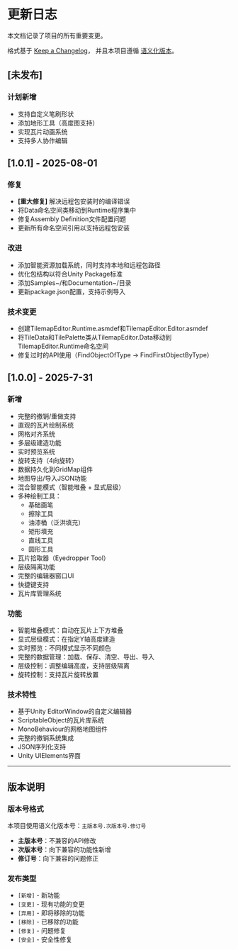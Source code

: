 # 更新日志

本文档记录了项目的所有重要变更。

格式基于 [Keep a Changelog](https://keepachangelog.com/zh-CN/1.0.0/)，
并且本项目遵循 [语义化版本](https://semver.org/lang/zh-CN/)。

## [未发布]

### 计划新增
- 支持自定义笔刷形状
- 添加地形工具（高度图支持）
- 实现瓦片动画系统
- 支持多人协作编辑

## [1.0.1] - 2025-08-01

### 修复
- **[重大修复]** 解决远程包安装时的编译错误
- 将Data命名空间类移动到Runtime程序集中
- 修复Assembly Definition文件配置问题
- 更新所有命名空间引用以支持远程包安装

### 改进
- 添加智能资源加载系统，同时支持本地和远程包路径
- 优化包结构以符合Unity Package标准
- 添加Samples~/和Documentation~/目录
- 更新package.json配置，支持示例导入

### 技术变更
- 创建TilemapEditor.Runtime.asmdef和TilemapEditor.Editor.asmdef
- 将TileData和TilePalette类从TilemapEditor.Data移动到TilemapEditor.Runtime命名空间
- 修复过时的API使用（FindObjectOfType → FindFirstObjectByType）

## [1.0.0] - 2025-7-31

### 新增
- 完整的撤销/重做支持
- 直观的瓦片绘制系统
- 网格对齐系统
- 多层级建造功能
- 实时预览系统
- 旋转支持（4向旋转）
- 数据持久化到GridMap组件
- 地图导出/导入JSON功能
- 混合智能模式（智能堆叠 + 显式层级）
- 多种绘制工具：
  - 基础画笔
  - 擦除工具
  - 油漆桶（泛洪填充）
  - 矩形填充
  - 直线工具
  - 圆形工具
- 瓦片拾取器（Eyedropper Tool）
- 层级隔离功能
- 完整的编辑器窗口UI
- 快捷键支持
- 瓦片库管理系统

### 功能
- 智能堆叠模式：自动在瓦片上下方堆叠
- 显式层级模式：在指定Y轴高度建造
- 实时预览：不同模式显示不同颜色
- 完整的数据管理：加载、保存、清空、导出、导入
- 层级控制：调整编辑高度，支持层级隔离
- 旋转控制：支持瓦片旋转放置

### 技术特性
- 基于Unity EditorWindow的自定义编辑器
- ScriptableObject的瓦片库系统
- MonoBehaviour的网格地图组件
- 完整的撤销系统集成
- JSON序列化支持
- Unity UIElements界面

---

## 版本说明

### 版本号格式
本项目使用语义化版本号：`主版本号.次版本号.修订号`

- **主版本号**：不兼容的API修改
- **次版本号**：向下兼容的功能性新增
- **修订号**：向下兼容的问题修正

### 发布类型
- `[新增]` - 新功能
- `[变更]` - 现有功能的变更
- `[弃用]` - 即将移除的功能
- `[移除]` - 已移除的功能
- `[修复]` - 问题修复
- `[安全]` - 安全性修复